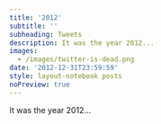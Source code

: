 ```yaml
---
title: '2012'
subtitle: ''
subheading: Tweets
description: It was the year 2012...
images:
  - /images/twitter-is-dead.png
date: '2012-12-31T23:59:59'
style: layout-notebook posts
noPreview: true
---
```

It was the year 2012...
